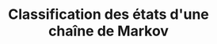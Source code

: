 ---
layout: page
title: Classification des états d'une chaîne de <span class="capitales">Markov</span>
# description: 
img: assets/img/figures/classification_des_etats.png
importance: 1
# category: 
related_publications: markov
overleaf: https://www.overleaf.com/read/gnhxwhwpvnxs#16caa7
---
